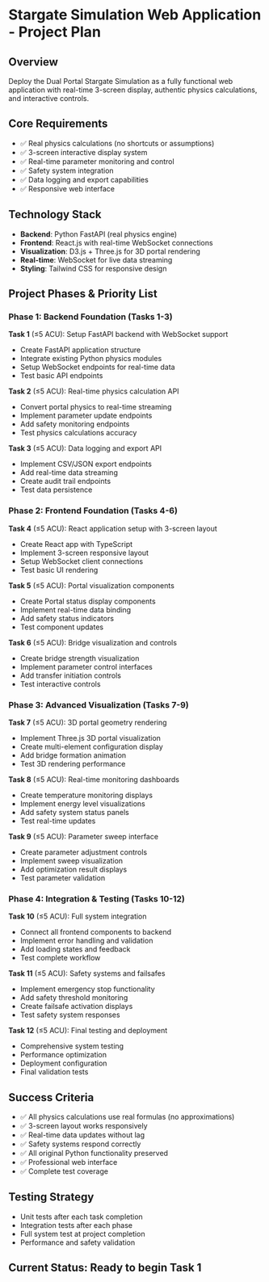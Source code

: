 # Stargate Simulation Web Application - Project Plan

## Overview
Deploy the Dual Portal Stargate Simulation as a fully functional web application with real-time 3-screen display, authentic physics calculations, and interactive controls.

## Core Requirements
- ✅ Real physics calculations (no shortcuts or assumptions)
- ✅ 3-screen interactive display system
- ✅ Real-time parameter monitoring and control
- ✅ Safety system integration
- ✅ Data logging and export capabilities
- ✅ Responsive web interface

## Technology Stack
- **Backend**: Python FastAPI (real physics engine)
- **Frontend**: React.js with real-time WebSocket connections
- **Visualization**: D3.js + Three.js for 3D portal rendering
- **Real-time**: WebSocket for live data streaming
- **Styling**: Tailwind CSS for responsive design

## Project Phases & Priority List

### Phase 1: Backend Foundation (Tasks 1-3)
**Task 1** (≤5 ACU): Setup FastAPI backend with WebSocket support
- Create FastAPI application structure
- Integrate existing Python physics modules
- Setup WebSocket endpoints for real-time data
- Test basic API endpoints

**Task 2** (≤5 ACU): Real-time physics calculation API
- Convert portal physics to real-time streaming
- Implement parameter update endpoints
- Add safety monitoring endpoints
- Test physics calculations accuracy

**Task 3** (≤5 ACU): Data logging and export API
- Implement CSV/JSON export endpoints
- Add real-time data streaming
- Create audit trail endpoints
- Test data persistence

### Phase 2: Frontend Foundation (Tasks 4-6)
**Task 4** (≤5 ACU): React application setup with 3-screen layout
- Create React app with TypeScript
- Implement 3-screen responsive layout
- Setup WebSocket client connections
- Test basic UI rendering

**Task 5** (≤5 ACU): Portal visualization components
- Create Portal status display components
- Implement real-time data binding
- Add safety status indicators
- Test component updates

**Task 6** (≤5 ACU): Bridge visualization and controls
- Create bridge strength visualization
- Implement parameter control interfaces
- Add transfer initiation controls
- Test interactive controls

### Phase 3: Advanced Visualization (Tasks 7-9)
**Task 7** (≤5 ACU): 3D portal geometry rendering
- Implement Three.js 3D portal visualization
- Create multi-element configuration display
- Add bridge formation animation
- Test 3D rendering performance

**Task 8** (≤5 ACU): Real-time monitoring dashboards
- Create temperature monitoring displays
- Implement energy level visualizations
- Add safety system status panels
- Test real-time updates

**Task 9** (≤5 ACU): Parameter sweep interface
- Create parameter adjustment controls
- Implement sweep visualization
- Add optimization result displays
- Test parameter validation

### Phase 4: Integration & Testing (Tasks 10-12)
**Task 10** (≤5 ACU): Full system integration
- Connect all frontend components to backend
- Implement error handling and validation
- Add loading states and feedback
- Test complete workflow

**Task 11** (≤5 ACU): Safety systems and failsafes
- Implement emergency stop functionality
- Add safety threshold monitoring
- Create failsafe activation displays
- Test safety system responses

**Task 12** (≤5 ACU): Final testing and deployment
- Comprehensive system testing
- Performance optimization
- Deployment configuration
- Final validation tests

## Success Criteria
- ✅ All physics calculations use real formulas (no approximations)
- ✅ 3-screen layout works responsively
- ✅ Real-time data updates without lag
- ✅ Safety systems respond correctly
- ✅ All original Python functionality preserved
- ✅ Professional web interface
- ✅ Complete test coverage

## Testing Strategy
- Unit tests after each task completion
- Integration tests after each phase
- Full system test at project completion
- Performance and safety validation

## Current Status: Ready to begin Task 1
